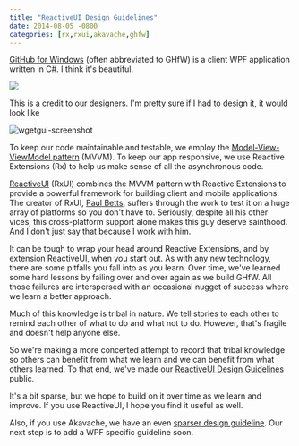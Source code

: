 ```yaml
---
title: "ReactiveUI Design Guidelines"
date: 2014-08-05 -0800
categories: [rx,rxui,akavache,ghfw]
---
```


[GitHub for Windows](https://windows.github.com/) (often abbreviated to GHfW) is a client WPF application written in C#. I think it's beautiful.

![](https://cloud.githubusercontent.com/assets/634063/3167558/433d35cc-eb70-11e3-9d50-5dc4c1abc9a6.png)

This is a credit to our designers. I'm pretty sure if I had to design it, it would look like

![wgetgui-screenshot](https://cloud.githubusercontent.com/assets/19977/3814709/ad5fd3d2-1cbd-11e4-9fe1-3e71f71c7f02.png)

To keep our code maintainable and testable, we employ the [Model-View-ViewModel pattern](http://en.wikipedia.org/wiki/Model_View_ViewModel) (MVVM). To keep our app responsive, we use Reactive Extensions (Rx) to help us make sense of all the asynchronous code.

[ReactiveUI](http://www.reactiveui.net/) (RxUI) combines the MVVM pattern with Reactive Extensions to provide a powerful framework for building client and mobile applications. The creator of RxUI, [Paul Betts](http://log.paulbetts.org/), suffers through the work to test it on a huge array of platforms so you don't have to. Seriously, despite all his other vices, this cross-platform support alone makes this guy deserve sainthood. And I don't just say that because I work with him.

It can be tough to wrap your head around Reactive Extensions, and by extension ReactiveUI, when you start out. As with any new technology, there are some pitfalls you fall into as you learn. Over time, we've learned some hard lessons by failing over and over again as we build GHfW. All those failures are interspersed with an occasional nugget of success where we learn a better approach.

Much of this knowledge is tribal in nature. We tell stories to each other to remind each other of what to do and what not to do. However, that's fragile and doesn't help anyone else.

So we're making a more concerted attempt to record that tribal knowledge so others can benefit from what we learn and we can benefit from what others learned. To that end, we've made our [ReactiveUI Design Guidelines](https://reactiveui.net/docs/guidelines/framework/) public.

It's a bit sparse, but we hope to build on it over time as we learn and improve. If you use ReactiveUI, I hope you find it useful as well.

Also, if you use Akavache, we have an even [sparser design guideline](https://github.com/akavache/akavache-design-guidelines). Our next step is to add a WPF specific guideline soon.
